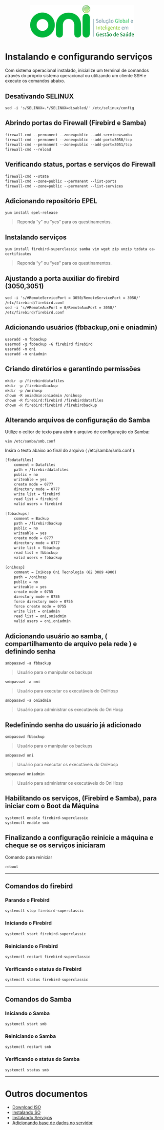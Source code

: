 <h1 align="center">
  <img src="images/oni-logo.png" />
</h1>

# Instalando e configurando serviços

Com sistema operacional instalado, inicialize um terminal de comandos através do próprio sistema operacional ou utilizando um cliente SSH e execute os comandos abaixo.

## Desativando SELINUX
```
sed -i 's/SELINUX=.*/SELINUX=disabled/' /etc/selinux/config
```

## Abrindo portas do Firewall (Firebird e Samba)
```
firewall-cmd --permanent --zone=public --add-service=samba
firewall-cmd --permanent --zone=public --add-port=3050/tcp
firewall-cmd --permanent --zone=public --add-port=3051/tcp
firewall-cmd --reload
```

## Verificando status, portas e serviços do Firewall
```
firewall-cmd --state
firewall-cmd --zone=public --permanent --list-ports
firewall-cmd --zone=public --permanent --list-services
```

## Adicionando repositório EPEL
```
yum install epel-release
```

> Reponda “y” ou “yes” para os questinamentos.

## Instalando serviços
```
yum install firebird-superclassic samba vim wget zip unzip tzdata ca-certificates
```

> Reponda “y” ou “yes” para os questinamentos.

## Ajustando a porta auxiliar do firebird (3050,3051)
```
sed -i 's/#RemoteServicePort = 3050/RemoteServicePort = 3050/' /etc/firebird/firebird.conf
sed -i 's/#RemoteAuxPort = 0/RemoteAuxPort = 3050/' /etc/firebird/firebird.conf
```

## Adicionando usuários (fbbackup,oni e oniadmin)
```
useradd -m fbbackup
usermod -g fbbackup -G firebird firebird
useradd -m oni
useradd -m oniadmin
```

## Criando diretórios e garantindo permissões
```
mkdir -p /firebirddatafiles
mkdir -p /firebirdbackup
mkdir -p /onihosp
chown -R oniadmin:oniadmin /onihosp
chown -R firebird:firebird /firebirddatafiles
chown -R firebird:firebird /firebirdbackup
```

## Alterando arquivos de configuração do Samba
Utilize o editor de texto para abrir o arquivo de configuração do Samba:
```
vim /etc/samba/smb.conf
```
Insira o texto abaixo ao final do arquivo ( /etc/samba/smb.conf ):

```
[fbdatafiles]
	comment = Datafiles
	path = /firebirddatafiles
	public = no
	writeable = yes
	create mode = 0777
	directory mode = 0777
	write list = firebird
	read list = firebird
	valid users = firebird

[fbbackups]
	comment = Backup
	path = /firebirdbackup
	public = no
	writeable = yes
	create mode = 0777
	directory mode = 0777
	write list = fbbackup
	read list = fbbackup
	valid users = fbbackup

[onihosp]
	comment = IniHosp Oni Tecnologia (62 3089 4900)
	path = /onihosp
	public = no
	writeable = yes
	create mode = 0755
	directory mode = 0755
	force directory mode = 0755
	force create mode = 0755
	write list = oniadmin
	read list = oni,oniadmin
	valid users = oni,oniadmin
```

## Adicionando usuário ao samba, ( compartilhamento de arquivo pela rede ) e definindo senha
```
smbpasswd -a fbbackup
```
> Usuário para o manipular os backups

```
smbpasswd -a oni
```
> Usuário para executar os executáveis do OniHosp

```
smbpasswd -a oniadmin
```
> Usuário para administrar os executáveis do OniHosp

## Redefinindo senha do usuário já adicionado
```
smbpasswd fbbackup
```
> Usuário para o manipular os backups

```
smbpasswd oni
```
> Usuário para executar os executáveis do OniHosp

```
smbpasswd oniadmin
```
> Usuário para administrar os executáveis do OniHosp

## Habilitando os serviços, (Firebird e Samba), para iniciar com o Boot da Máquina 
```
systemctl enable firebird-superclassic
systemctl enable smb
```

## Finalizando a configuração reinicie a máquina e cheque se os serviços iniciaram
Comando para reiniciar
```
reboot
```
___
## Comandos do firebird

### Parando o Firebird
```
systemctl stop firebird-superclassic
```

### Iniciando o Firebird
```
systemctl start firebird-superclassic
```

### Reiniciando o Firebird
```
systemctl restart firebird-superclassic
```

### Verificando o status do Firebird
```
systemctl status firebird-superclassic
```
___
## Comandos do Samba

### Iniciando o Samba
```
systemctl start smb
```

### Reiniciando o Samba
```
systemctl restart smb
```

### Verificando o status do Samba
```
systemctl status smb
```
___
# Outros documentos
- [Download ISO](README.md)
- [Instalando SO](01INSTALLSO.md)
- [Instalando Serviços](02INSTALLBD.md)
- [Adicionando base de dados no servidor](03BASE.md)



